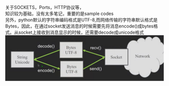 关于SOCKETS，Ports，HTTP协议等，  
知识较为基础，没有太多笔记，重要的是sample codes  
另外，python默认的字符串编码格式是UTF-8,而网络传输的字符串默认格式是Bytes，因此，在通过socket发送消息的时候需要先将消息encode\(\)成bytes格式。从socket上接收到消息显示的时候，还需要decode成unicode格式
![](/pythonwebdata/images/2.PNG)

